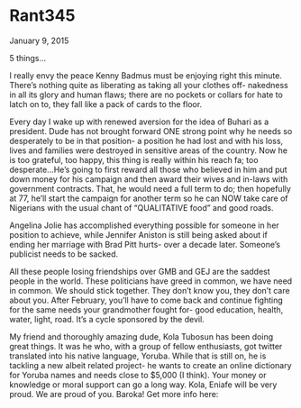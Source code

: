 # Rant345


January 9, 2015

5 things...

I really envy the peace Kenny Badmus must be enjoying right this minute. There’s nothing quite as liberating as taking all your clothes off- nakedness in all its glory and human flaws; there are no pockets or collars for hate to latch on to, they fall like a pack of cards to the floor. 

Every day I wake up with renewed aversion for the idea of Buhari as a president. Dude has not brought forward ONE strong point why he needs so desperately to be in that position- a position he had lost and with his loss, lives and families were destroyed in sensitive areas of the country. Now he is too grateful, too happy, this thing is really within his reach fa; too desperate…He’s going to first reward all those who believed in him and put down money for his campaign and then award their wives and in-laws with government contracts. That, he would need a full term to do; then hopefully at 77, he’ll start the campaign for another term so he can NOW take care of Nigerians with the usual chant of “QUALITATIVE food” and good roads. 

Angelina Jolie has accomplished everything possible for someone in her position to achieve, while Jennifer Aniston is still being asked about if ending her marriage with Brad Pitt hurts- over a decade later. Someone’s publicist needs to be sacked.

All these people losing friendships over GMB and GEJ are the saddest people in the world. These politicians have greed in common, we have need in common. We should stick together. They don’t know you, they don’t care about you. After February, you’ll have to come back and continue fighting for the same needs your grandmother fought for- good education, health, water, light, road. It’s a cycle sponsored by the devil.

My friend and thoroughly amazing dude, Kola Tubosun has been doing great things. It was he who, with a group of fellow enthusiasts, got twitter translated into his native language, Yoruba. While that is still on, he is tackling a new albeit related project- he wants to create an online dictionary for Yoruba names and needs close to $5,000 (I think). Your money or knowledge or moral support can go a long way. Kola, Eniafe will be very proud. We are proud of you. Baroka!
Get more info here: 